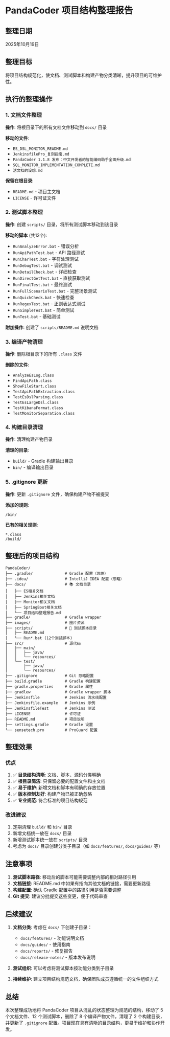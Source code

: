 # PandaCoder 项目结构整理报告

## 整理日期
2025年10月19日

## 整理目标
将项目结构规范化，使文档、测试脚本和构建产物分类清晰，提升项目的可维护性。

## 执行的整理操作

### 1. 文档文件整理
**操作**: 将根目录下的所有文档文件移动到 `docs/` 目录

**移动的文件**:
- `ES_DSL_MONITOR_README.md`
- `JenkinsfilePro_复刻指南.md`
- `PandaCoder 1.1.8 发布：中文开发者的智能编码助手全面升级.md`
- `SQL_MONITOR_IMPLEMENTATION_COMPLETE.md`
- `活文档的设想.md`

**保留在根目录**:
- `README.md` - 项目主文档
- `LICENSE` - 许可证文件

### 2. 测试脚本整理
**操作**: 创建 `scripts/` 目录，将所有测试脚本移动到该目录

**移动的脚本** (共12个):
- `RunAnalyzeError.bat` - 错误分析
- `RunApiPathTest.bat` - API 路径测试
- `RunCharTest.bat` - 字符处理测试
- `RunDebugTest.bat` - 调试测试
- `RunDetailCheck.bat` - 详细检查
- `RunDirectGetTest.bat` - 直接获取测试
- `RunFinalTest.bat` - 最终测试
- `RunFullScenarioTest.bat` - 完整场景测试
- `RunQuickCheck.bat` - 快速检查
- `RunRegexTest.bat` - 正则表达式测试
- `RunSimpleTest.bat` - 简单测试
- `RunTest.bat` - 基础测试

**附加操作**: 创建了 `scripts/README.md` 说明文档

### 3. 编译产物清理
**操作**: 删除根目录下的所有 `.class` 文件

**删除的文件**:
- `AnalyzeEsLog.class`
- `FindApiPath.class`
- `ShowFileStart.class`
- `TestApiPathExtraction.class`
- `TestEsDslParsing.class`
- `TestEsLargeDsl.class`
- `TestKibanaFormat.class`
- `TestMonitorSeparation.class`

### 4. 构建目录清理
**操作**: 清理构建产物目录

**清理的目录**:
- `build/` - Gradle 构建输出目录
- `bin/` - 编译输出目录

### 5. .gitignore 更新
**操作**: 更新 `.gitignore` 文件，确保构建产物不被提交

**添加的规则**:
```
/bin/
```

**已有的相关规则**:
```
*.class
/build/
```

## 整理后的项目结构

```
PandaCoder/
├── .gradle/              # Gradle 配置（忽略）
├── .idea/                # IntelliJ IDEA 配置（忽略）
├── docs/                 # 📚 文档目录
│   ├── ES相关文档
│   ├── Jenkins相关文档
│   ├── Monitor相关文档
│   ├── SpringBoot相关文档
│   └── 项目结构整理报告.md
├── gradle/               # Gradle wrapper
├── images/               # 图片资源
├── scripts/              # 🧪 测试脚本目录
│   ├── README.md
│   └── Run*.bat (12个测试脚本)
├── src/                  # 源代码
│   ├── main/
│   │   ├── java/
│   │   └── resources/
│   └── test/
│       ├── java/
│       └── resources/
├── .gitignore            # Git 忽略配置
├── build.gradle          # Gradle 构建配置
├── gradle.properties     # Gradle 属性
├── gradlew               # Gradle wrapper 脚本
├── Jenkinsfile           # Jenkins 流水线配置
├── Jenkinsfile.example   # Jenkins 示例
├── JenkinsfileTest       # Jenkins 测试
├── LICENSE               # 许可证
├── README.md             # 项目说明
├── settings.gradle       # Gradle 设置
└── sensetech.pro         # ProGuard 配置
```

## 整理效果

### 优点
1. ✅ **目录结构清晰**: 文档、脚本、源码分类明确
2. ✅ **根目录简洁**: 只保留必要的配置文件和主文档
3. ✅ **易于维护**: 新增文档和脚本有明确的存放位置
4. ✅ **版本控制友好**: 构建产物已被正确忽略
5. ✅ **专业规范**: 符合标准的项目结构规范

### 改进建议
1. 定期清理 `build/` 和 `bin/` 目录
2. 新增文档统一放在 `docs/` 目录
3. 新增测试脚本统一放在 `scripts/` 目录
4. 考虑为 `docs/` 目录创建分类子目录（如 `docs/features/`, `docs/guides/` 等）

## 注意事项

1. **测试脚本路径**: 移动后的脚本可能需要调整内部的相对路径引用
2. **文档链接**: README.md 中如果有指向其他文档的链接，需要更新路径
3. **构建配置**: 确认 Gradle 配置中的路径引用是否需要调整
4. **Git 提交**: 建议分批提交这些变更，便于代码审查

## 后续建议

1. **文档分类**: 考虑在 `docs/` 下创建子目录：
   - `docs/features/` - 功能说明文档
   - `docs/guides/` - 使用指南
   - `docs/reports/` - 修复报告
   - `docs/release-notes/` - 版本发布说明

2. **测试组织**: 可以考虑将测试脚本按功能分类到子目录

3. **持续维护**: 建立项目结构规范文档，确保团队成员遵循统一的文件组织方式

## 总结

本次整理成功地将 PandaCoder 项目从混乱的状态整理为规范的结构，移动了 5 个文档文件、12 个测试脚本，删除了 8 个编译产物文件，清理了 2 个构建目录，并更新了 `.gitignore` 配置。项目现在具有清晰的目录结构，更易于维护和协作开发。

